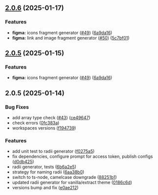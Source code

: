 

## [2.0.6](https://github.com/atls/figma/compare/@atls/figma-theme-radii-generator@2.0.5...@atls/figma-theme-radii-generator@2.0.6) (2025-01-17)


### Features


* **figma:** icons fragment generator ([#49](https://github.com/atls/figma/issues/49)) ([6a9da16](https://github.com/atls/figma/commit/6a9da16b8312ff8a5ea2cb2d46f506f8927b0e3c))
* **figma:** link and image fragment generator ([#50](https://github.com/atls/figma/issues/50)) ([5c7bf01](https://github.com/atls/figma/commit/5c7bf013046f44d038a763f9ee2d8ad263c2a69f))



## [2.0.5](https://github.com/atls/figma/compare/@atls/figma-theme-radii-generator@2.0.5...@atls/figma-theme-radii-generator@2.0.5) (2025-01-15)

### Features

- **figma:** icons fragment generator ([#49](https://github.com/atls/figma/issues/49)) ([6a9da16](https://github.com/atls/figma/commit/6a9da16b8312ff8a5ea2cb2d46f506f8927b0e3c))

## 2.0.5 (2025-01-14)

### Bug Fixes

- add array type check ([#43](https://github.com/atls/figma/issues/43)) ([ce49647](https://github.com/atls/figma/commit/ce4964798481299934960932549c0da156885d3a))
- check errors ([0fc383a](https://github.com/atls/figma/commit/0fc383ad2de8e24a500bb41b88446a76e39521a8))
- workspaces versions ([f194739](https://github.com/atls/figma/commit/f1947396015b90ce5dbb913549f9ff6bb13059b8))

### Features

- add unit test to radii generator ([f0275a5](https://github.com/atls/figma/commit/f0275a52f88bdafc54a384a854fb84e7de835a06))
- fix dependencies, configure prompt for access token, publish configs ([d0db425](https://github.com/atls/figma/commit/d0db42522e5a90b1da9a81afd633ea1cd59002fa))
- radii generator, tests ([6b6a2e5](https://github.com/atls/figma/commit/6b6a2e50f7701457dc05e3a6e4a612eef0d64c74))
- strategy for naming radii ([6aa38b0](https://github.com/atls/figma/commit/6aa38b0eddac1ae21d03ad44cf2dc13e2ca3524b))
- switch to ts-node, camelcase downgrade ([88251b1](https://github.com/atls/figma/commit/88251b1656f9d21b72a54f797e17a3649d87b540))
- updated radii generator for vanilla/extract theme ([0186c6d](https://github.com/atls/figma/commit/0186c6d0dbf4822c57523aebf9e4891ec9bab09c))
- versions bump and fix ([e0ae212](https://github.com/atls/figma/commit/e0ae2123cfe154812d7050e93e2fb150e1a3c331))
